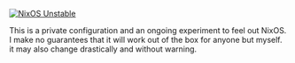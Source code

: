 [![NixOS Unstable](https://img.shields.io/badge/NixOS-unstable-blue.svg?style=flat-square&logo=NixOS&logoColor=white)](https://nixos.org)

This is a private configuration and an ongoing experiment to feel out NixOS.
I make no guarantees that it will work out of the box for anyone but myself. 
it may also change drastically and without warning.
